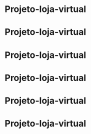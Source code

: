 # Projeto-loja-virtual
# Projeto-loja-virtual
# Projeto-loja-virtual
# Projeto-loja-virtual
# Projeto-loja-virtual
# Projeto-loja-virtual
